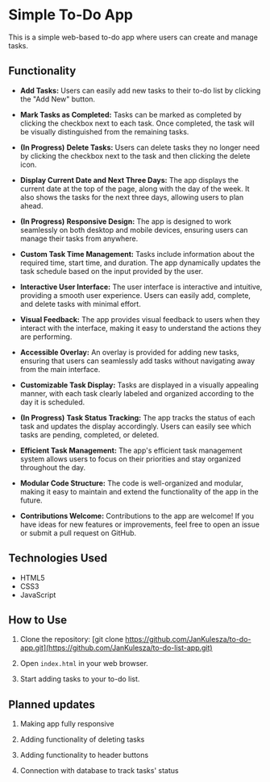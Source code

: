 # Simple To-Do App

This is a simple web-based to-do app where users can create and manage tasks.

## Functionality

- **Add Tasks:** Users can easily add new tasks to their to-do list by clicking the "Add New" button.
  
- **Mark Tasks as Completed:** Tasks can be marked as completed by clicking the checkbox next to each task. Once completed, the task will be visually distinguished from the remaining tasks.
  
- **(In Progress)** **Delete Tasks:** Users can delete tasks they no longer need by clicking the checkbox next to the task and then clicking the delete icon.
  
- **Display Current Date and Next Three Days:** The app displays the current date at the top of the page, along with the day of the week. It also shows the tasks for the next three days, allowing users to plan ahead.
  
- **(In Progress)** **Responsive Design:** The app is designed to work seamlessly on both desktop and mobile devices, ensuring users can manage their tasks from anywhere.
  
- **Custom Task Time Management:** Tasks include information about the required time, start time, and duration. The app dynamically updates the task schedule based on the input provided by the user.
  
- **Interactive User Interface:** The user interface is interactive and intuitive, providing a smooth user experience. Users can easily add, complete, and delete tasks with minimal effort.
  
- **Visual Feedback:** The app provides visual feedback to users when they interact with the interface, making it easy to understand the actions they are performing.
  
- **Accessible Overlay:** An overlay is provided for adding new tasks, ensuring that users can seamlessly add tasks without navigating away from the main interface.
  
- **Customizable Task Display:** Tasks are displayed in a visually appealing manner, with each task clearly labeled and organized according to the day it is scheduled.
  
- **(In Progress)** **Task Status Tracking:** The app tracks the status of each task and updates the display accordingly. Users can easily see which tasks are pending, completed, or deleted.
  
- **Efficient Task Management:** The app's efficient task management system allows users to focus on their priorities and stay organized throughout the day.
  
- **Modular Code Structure:** The code is well-organized and modular, making it easy to maintain and extend the functionality of the app in the future.
  
- **Contributions Welcome:** Contributions to the app are welcome! If you have ideas for new features or improvements, feel free to open an issue or submit a pull request on GitHub.

## Technologies Used

- HTML5
- CSS3
- JavaScript

## How to Use

1. Clone the repository:
   [git clone https://github.com/JanKulesza/to-do-app.git](https://github.com/JanKulesza/to-do-list-app.git)

2. Open `index.html` in your web browser.

3. Start adding tasks to your to-do list.

## Planned updates

1. Making app fully responsive

2. Adding functionality of deleting tasks

3. Adding functionality to header buttons

5. Connection with database to track tasks' status
